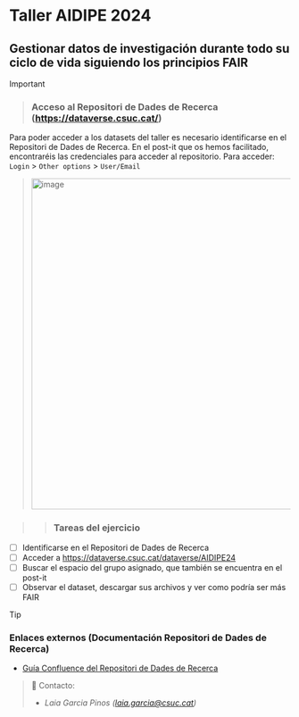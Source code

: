 # Taller AIDIPE 2024
## Gestionar datos de investigación durante todo su ciclo de vida siguiendo los principios FAIR
> [!IMPORTANT]
> > ### Acceso al Repositori de Dades de Recerca (https://dataverse.csuc.cat/)
> Para poder acceder a los datasets del taller es necesario identificarse en el Repositori de Dades de Recerca. En el post-it que os hemos facilitado, encontraréis las credenciales para acceder al repositorio. Para acceder:
> `Login` > `Other options` > `User/Email`

> <img width="593" alt="image" src="https://github.com/Laiagp/aidipe2024/assets/105667910/d6189e45-33b1-4eb4-b288-a774194e5531">

> > ### Tareas del ejercicio
- [ ] Identificarse en el Repositori de Dades de Recerca 
- [ ] Acceder a https://dataverse.csuc.cat/dataverse/AIDIPE24
- [ ] Buscar el espacio del grupo asignado, que también se encuentra en el post-it
- [ ] Observar el dataset, descargar sus archivos y ver como podría ser más FAIR

> [!TIP]
> ### Enlaces externos (Documentación Repositori de Dades de Recerca) 
> - [Guía Confluence del Repositori de Dades de Recerca](https://confluence.csuc.cat/x/5ADxCQ)

> :email: Contacto:
> - _Laia Garcia Pinos (laia.garcia@csuc.cat)_
